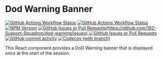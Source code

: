 # Dod Warning Banner
[![GitHub Actions Workflow Status](https://img.shields.io/github/actions/workflow/status/192-support-squadron/dod-warning/main.yml?branch=dev&style=for-the-badge&logo=github&label=dev-Build&link=https%3A%2F%2Fgithub.com%2F192-Support-Squadron%2Fdod-warning%2Factions%3Fquery%3Dbranch%253Adev)](https://github.com/192-Support-Squadron/dod-warning/actions?query=branch%3Adev)
[![GitHub Actions Workflow Status](https://img.shields.io/github/actions/workflow/status/192-support-squadron/dod-warning/main.yml?branch=main&style=for-the-badge&logo=github&label=main-Build&link=https%3A%2F%2Fgithub.com%2F192-Support-Squadron%2Fdod-warning%2Factions%3Fquery%3Dbranch%253Adev)](https://github.com/192-Support-Squadron/dod-warning/actions?query=branch%3Amain)
[![NPM Version](https://img.shields.io/npm/v/%40192-cf%2Fdod-warning?registry_uri=https%3A%2F%2Fregistry.npmjs.com&style=for-the-badge&logo=npm&link=https%3A%2F%2Fwww.npmjs.com%2Fpackage%2F%40192-cf%2Fdod-warning)](https://www.npmjs.com/package/@192-cf/dod-warning)
[![GitHub Issues or Pull Requests](https://img.shields.io/github/issues/192-support-squadron/dod-warning?style=for-the-badge&logo=GitHub&link=https%3A%2F%2Fgithub.com%2F192-Support-Squadron%2Fdod-warning%2Fissues)(https://github.com/192-Support-Squadron/dod-warning/issues)](https://github.com/192-Support-Squadron/dod-warning/issues)
[![GitHub Issues or Pull Requests](https://img.shields.io/github/issues-pr/192-support-squadron/dod-warning?style=for-the-badge&logo=GitHub&link=https%3A%2F%2Fgithub.com%2F192-Support-Squadron%2Fdod-warning%2Fpulls)](https://github.com/192-Support-Squadron/dod-warning/pulls)
[![GitHub commit activity](https://img.shields.io/github/commit-activity/t/192-support-squadron/dod-warning?style=for-the-badge&logo=GitHub&label=dev-commits)](https://github.com/192-Support-Squadron/dod-warning/commits/dev/)
[![Codecov (with branch)](https://img.shields.io/codecov/c/github/192-support-squadron/dod-warning/dev?style=for-the-badge&logo=Codecov)](https://app.codecov.io/gh/192-Support-Squadron/dod-warning)

This React component provides a DoD Warning banner that is displayed once at the start of the session.
